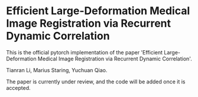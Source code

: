 # Efficient Large-Deformation Medical Image Registration via Recurrent Dynamic Correlation
This is the official pytorch implementation of the paper 'Efficient Large-Deformation Medical Image Registration via Recurrent Dynamic Correlation'.

Tianran Li, Marius Staring, Yuchuan Qiao.

The paper is currently under review, and the code will be added once it is accepted.
